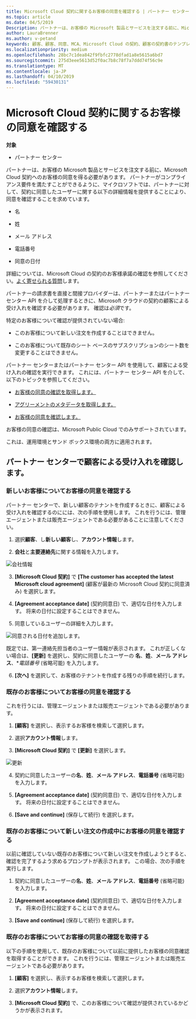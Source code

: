 ```yaml
---
title: Microsoft Cloud 契約に関するお客様の同意を確認する | パートナー センター
ms.topic: article
ms.date: 04/5/2019
Description: パートナーは、お客様の Microsoft 製品とサービスを注文する前に、Microsoft Cloud 契約へのお客様の同意を得る必要があります。 より適切パートナー コンプライアンス要件、Microsoft パートナーの要求を特定の契約書に同意したユーザーについての詳細を提供することで同意を確認します。
author: LauraBrenner
ms.author: v-petand
keywords: 顧客、顧客、同意、MCA、Microsoft Cloud の契約、顧客の契約書のテンプレート
ms.localizationpriority: medium
ms.openlocfilehash: 28bc7c1dea842f9fbfc2778dfad1a8e5615a6bd7
ms.sourcegitcommit: 275d3eee5613d52f0ac7b8c78f7a7ddd74f56c9e
ms.translationtype: MT
ms.contentlocale: ja-JP
ms.lasthandoff: 04/10/2019
ms.locfileid: "59430131"
---
```

# <a name="confirm-customer-acceptance-of-the-microsoft-cloud-agreement"></a>Microsoft Cloud 契約に関するお客様の同意を確認する

**対象**
-  パートナー センター

パートナーは、お客様の Microsoft 製品とサービスを注文する前に、Microsoft Cloud 契約へのお客様の同意を得る必要があります。 パートナーがコンプライアンス要件を満たすことができるように、マイクロソフトでは、パートナーに対して、契約に同意したユーザーに関する以下の詳細情報を提供することにより、同意を確認することを求めています。 

-   名

-   姓

-   メール アドレス

-   電話番号

-   同意の日付

詳細については、Microsoft Cloud の契約のお客様承諾の確認を参照してください。[よく寄せられる質問](https://docs.microsoft.com/en-us/partner-center/confirm-consent-faq)します。

パートナーの請求書を直接と間接プロバイダーは、パートナーまたはパートナー センター API を介して処理するときに、Microsoft クラウドの契約の顧客による受け入れを確認する必要があります。 確認は*必須*です。

特定のお客様について確認が提供されていない場合:

-   このお客様について新しい注文を作成することはできません。

-   このお客様について既存のシート ベースのサブスクリプションのシート数を変更することはできません。

パートナー センターまたはパートナー センター API を使用して、顧客による受け入れの確認を実行できます。 これには、パートナー センター API を介して、以下のトピックを参照してください。 

-   [お客様の同意の確認を取得します。](https://docs.microsoft.com/en-us/partner-center/develop/get-confirmation-of-customer-consent)

-   [アグリーメントのメタデータを取得します。](https://docs.microsoft.com/en-us/partner-center/develop/get-agreement-metadata)

-   [お客様の同意を確認します。](https://docs.microsoft.com/en-us/partner-center/develop/confirm-customer-consent)


お客様の同意の確認は、Microsoft Public Cloud でのみサポートされています。

これは、運用環境とサンド ボックス環境の両方に適用されます。

## <a name="confirming-customer-acceptance-in-partner-center"></a>パートナー センターで顧客による受け入れを確認します。

### <a name="confirm-customer-acceptance-for-a-new-customer"></a>新しいお客様についてお客様の同意を確認する

パートナー センターで、新しい顧客のテナントを作成するときに、顧客による受け入れを確認するのにには、次の手順を使用します。 これを行うには、管理エージェントまたは販売エージェントである必要があることに注意してください。
 
1.  選択**顧客**、し**新しい顧客**し、**アカウント情報**します。

2.  **会社**と**主要連絡先**に関する情報を入力します。

![会社情報](images/mca/mca1.png)

3.  **[Microsoft Cloud 契約]** で **[The customer has accepted the latest Microsoft cloud agreement]** (顧客が最新の Microsoft Cloud 契約に同意済み) を選択します。 

4.  **[Agreement acceptance date]** (契約同意日) で、適切な日付を入力します。 将来の日付に設定することはできません。

5.  同意しているユーザーの詳細を入力します。 

![同意される日付を追加します。](images/mca/MCA3.png)

既定では、第一連絡先担当者のユーザー情報が表示されます。 これが正しくない場合は、**[更新]** を選択し、契約に同意したユーザーの **名**、**姓**、**メール アドレス**、**電話番号* (省略可能) を入力します。

6.  **[次へ]** を選択して、お客様のテナントを作成する残りの手順を続行します。

### <a name="confirm-customer-acceptance-for-an-existing-customer"></a>既存のお客様についてお客様の同意を確認する

これを行うには、管理エージェントまたは販売エージェントである必要があります。 

1.  **[顧客]** を選択し、表示するお客様を検索して選択します。 

2.  選択**アカウント情報**します。

3.  **[Microsoft Cloud 契約]** で **[更新]** を選択します。

![更新](images/mca/mca4.png)

4.  契約に同意したユーザーの**名**、**姓**、**メール アドレス**、**電話番号** (省略可能) を入力します。

5.  **[Agreement acceptance date]** (契約同意日) で、適切な日付を入力します。 将来の日付に設定することはできません。

6.  **[Save and continue]** (保存して続行) を選択します。

### <a name="confirm-customer-acceptance-while-creating-new-order-for-an-existing-customer"></a>既存のお客様について新しい注文の作成中にお客様の同意を確認する

以前に確認していない既存のお客様について新しい注文を作成しようとすると、確認を完了するよう求めるプロンプトが表示されます。 この場合、次の手順を実行します。 

1.  契約に同意したユーザーの**名**、**姓**、**メール アドレス**、**電話番号** (省略可能) を入力します。

2.  **[Agreement acceptance date]** (契約同意日) で、適切な日付を入力します。 将来の日付に設定することはできません。

3.  **[Save and continue]** (保存して続行) を選択します。


### <a name="retrieve-confirmation-of-customer-acceptance-for-an-existing-customer"></a>既存のお客様についてお客様の同意の確認を取得する

以下の手順を使用して、既存のお客様について以前に提供したお客様の同意確認を取得することができます。 これを行うには、管理エージェントまたは販売エージェントである必要があります。 

1.  **[顧客]** を選択し、表示するお客様を検索して選択します。 

2.  選択**アカウント情報**します。

3.  **[Microsoft Cloud 契約]** で、このお客様について確認が提供されているかどうかが表示されます。


